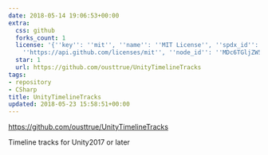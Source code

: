 ```yaml
---
date: 2018-05-14 19:06:53+00:00
extra:
  css: github
  forks_count: 1
  license: '{''key'': ''mit'', ''name'': ''MIT License'', ''spdx_id'': ''MIT'', ''url'':
    ''https://api.github.com/licenses/mit'', ''node_id'': ''MDc6TGljZW5zZTEz''}'
  star: 1
  url: https://github.com/ousttrue/UnityTimelineTracks
tags:
- repository
- CSharp
title: UnityTimelineTracks
updated: 2018-05-23 15:58:51+00:00
---
```


<https://github.com/ousttrue/UnityTimelineTracks>

Timeline tracks for Unity2017 or later
